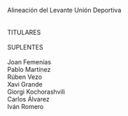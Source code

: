Alineación del Levante Unión Deportiva
<br><br><br>
TITULARES
<br><br>
SUPLENTES
<br><br>
Joan Femenías
<br>
Pablo Martínez
<br>
Rúben Vezo
<br>
Xavi Grande
<br>
Giorgi Kochorashvili
<br>
Carlos Álvarez
<br>
Iván Romero
